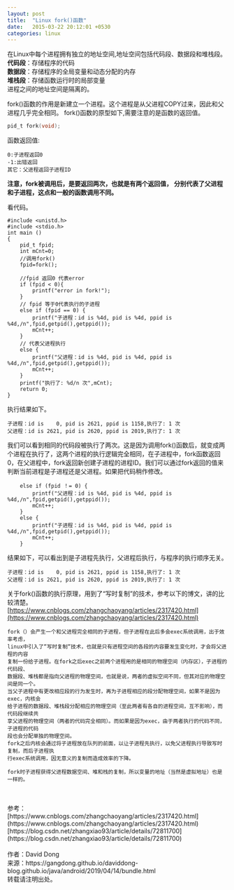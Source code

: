 ```yaml
---
layout: post
title:  "Linux fork()函数"
date:   2015-03-22 20:12:01 +0530
categories: linux
---
```

在Linux中每个进程拥有独立的地址空间,地址空间包括代码段、数据段和堆栈段。<br>
**代码段**：存储程序的代码<br>
**数据段**：存储程序的全局变量和动态分配的内存<br>
**堆栈段**：存储函数运行时的局部变量<br>
进程之间的地址空间是隔离的。

fork()函数的作用是新建立一个进程。这个进程是从父进程COPY过来，因此和父进程几乎完全相同。
fork()函数的原型如下,需要注意的是函数的返回值。
```c
pid_t fork(void);
```
函数返回值:
```
0:子进程返回0
-1:出错返回
其它：父进程返回子进程ID
```
**注意，fork被调用后，是要返回两次，也就是有两个返回值，**
**分别代表了父进程和子进程，这点和一般的函数调用不同。**

看代码。
```
#include <unistd.h>  
#include <stdio.h>   
int main ()   
{   
    pid_t fpid; 
    int mCnt=0; 
    //调用fork()
    fpid=fork();
 
    //fpid 返回0 代表error
    if (fpid < 0){   
        printf("error in fork!"); 
    }  
    // fpid 等于0代表执行的子进程
    else if (fpid == 0) {  
        printf("子进程：id is %4d, pid is %4d, ppid is %4d,/n",fpid,getpid(),getppid());   
        mCnt++;  
    }  
    // 代表父进程执行
    else {  
        printf("父进程：id is %4d, pid is %4d, ppid is %4d,/n",fpid,getpid(),getppid());   
        mCnt++;  
    }  
    printf("执行了: %d/n 次",mCnt);  
    return 0;     
} 
```
执行结果如下。

```
子进程：id is    0, pid is 2621, ppid is 1158,执行了: 1 次
父进程：id is 2621, pid is 2620, ppid is 2019,执行了: 1 次

```
我们可以看到相同的代码段被执行了两次。这是因为调用fork()函数后，就变成两个进程在执行了，这两个进程的执行逻辑完全相同，在子进程中，fork函数返回0，在父进程中，fork返回新创建子进程的进程ID。我们可以通过fork返回的值来判断当前进程是子进程还是父进程。如果把代码稍作修改。
```
    else if (fpid ！= 0) {  
        printf("父进程：id is %4d, pid is %4d, ppid is %4d,/n",fpid,getpid(),getppid());   
        mCnt++;  
    }  
    else {  
        printf("子进程：id is %4d, pid is %4d, ppid is %4d,/n",fpid,getpid(),getppid());   
        mCnt++;  
    } 
```
结果如下，可以看出到是子进程先执行，父进程后执行，与程序的执行顺序无关。
```
子进程：id is    0, pid is 2621, ppid is 1158,执行了: 1 次
父进程：id is 2621, pid is 2620, ppid is 2019,执行了: 1 次
```
关于fork()函数的执行原理，用到了“写时复制”的技术，参考以下的博文，讲的比较清楚。<br>
[https://www.cnblogs.com/zhangchaoyang/articles/2317420.html](https://www.cnblogs.com/zhangchaoyang/articles/2317420.html)

```
fork（）会产生一个和父进程完全相同的子进程，但子进程在此后多会exec系统调用，出于效率考虑，
linux中引入了“写时复制“技术，也就是只有进程空间的各段的内容要发生变化时，才会将父进程的内容
复制一份给子进程。在fork之后exec之前两个进程用的是相同的物理空间（内存区），子进程的代码段、
数据段、堆栈都是指向父进程的物理空间，也就是说，两者的虚拟空间不同，但其对应的物理空间是同一个。
当父子进程中有更改相应段的行为发生时，再为子进程相应的段分配物理空间，如果不是因为exec，内核会
给子进程的数据段、堆栈段分配相应的物理空间（至此两者有各自的进程空间，互不影响），而代码段继续共
享父进程的物理空间（两者的代码完全相同）。而如果是因为exec，由于两者执行的代码不同，子进程的代码
段也会分配单独的物理空间。
fork之后内核会通过将子进程放在队列的前面，以让子进程先执行，以免父进程执行导致写时复制，而后子进程执
行exec系统调用，因无意义的复制而造成效率的下降。

fork时子进程获得父进程数据空间、堆和栈的复制，所以变量的地址（当然是虚拟地址）也是一样的。
```

<br>
<br>
参考：<br>
[https://www.cnblogs.com/zhangchaoyang/articles/2317420.html](https://www.cnblogs.com/zhangchaoyang/articles/2317420.html)
[https://blog.csdn.net/zhangxiao93/article/details/72811700](https://blog.csdn.net/zhangxiao93/article/details/72811700)










<br>
<br>
作者：David Dong<br>
来源：https://gangdong.github.io/daviddong-blog.github.io/java/android/2019/04/14/bundle.html<br>
转载请注明出处。